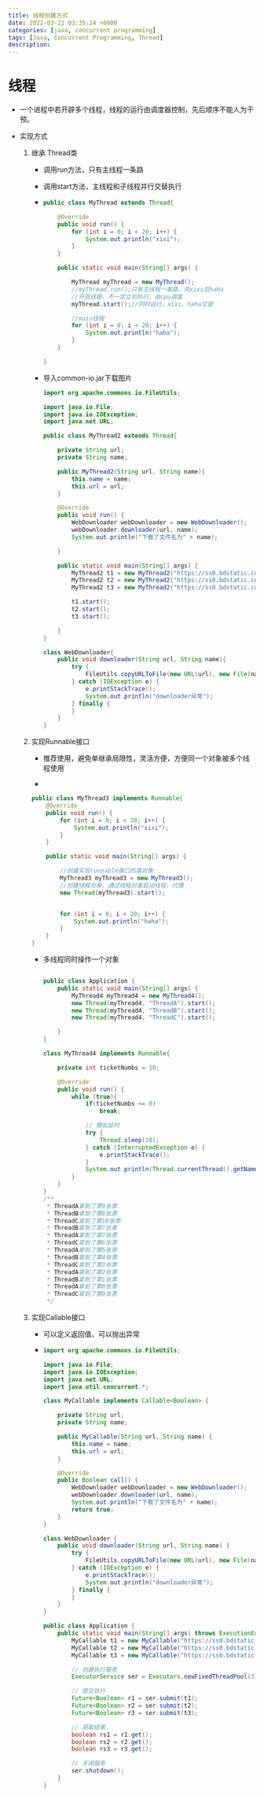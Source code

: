 ```yaml
---
title: 线程创建方式
date: 2022-03-21 03:35:24 +0800
categories: [java, concurrent programming]
tags: [Java, Concurrent Programming, Thread]
description: 
---
```

# 线程

- 一个进程中若开辟多个线程，线程的运行由调度器控制，先后顺序不能人为干预。

- 实现方式

  1. 继承 Thread类

     - 调用run方法，只有主线程一条路

     - 调用start方法，主线程和子线程并行交替执行

     - ```java
       public class MyThread extends Thread{
       
           @Override
           public void run() {
               for (int i = 0; i < 20; i++) {
                   System.out.println("xixi");
               }
           }
       
           public static void main(String[] args) {
       
               MyThread myThread = new MyThread();
               //myThread.run();只有主线程一条路，先xixi后haha
               //开启线程，不一定立刻执行，由cpu调度
               myThread.start();//同时运行，xixi、haha交替
       
               //main线程
               for (int i = 0; i < 20; i++) {
                   System.out.println("haha");
               }
           }
       
       }
       ```

     - 导入common-io.jar下载图片

       ```java
       import org.apache.commons.io.FileUtils;
       
       import java.io.File;
       import java.io.IOException;
       import java.net.URL;
       
       public class MyThread2 extends Thread{
       
           private String url;
           private String name;
       
           public MyThread2(String url, String name){
               this.name = name;
               this.url = url;
           }
       
           @Override
           public void run() {
               WebDownloader webDownloader = new WebDownloader();
               webDownloader.downloader(url, name);
               System.out.println("下载了文件名为" + name);
       
           }
       
           public static void main(String[] args) {
               MyThread2 t1 = new MyThread2("https://ss0.bdstatic.com/70cFuHSh_Q1YnxGkpoWK1HF6hhy/it/u=3246675119,2528014287&fm=26&gp=0.jpg", "csgo1.jpg");
               MyThread2 t2 = new MyThread2("https://ss0.bdstatic.com/70cFuHSh_Q1YnxGkpoWK1HF6hhy/it/u=3246675119,2528014287&fm=26&gp=0.jpg", "csgo2.jpg");
               MyThread2 t3 = new MyThread2("https://ss0.bdstatic.com/70cFuHSh_Q1YnxGkpoWK1HF6hhy/it/u=3246675119,2528014287&fm=26&gp=0.jpg", "csgo3.jpg");
       
               t1.start();
               t2.start();
               t3.start();
       
           }
       }
       
       class WebDownloader{
           public void downloader(String url, String name){
               try {
                   FileUtils.copyURLToFile(new URL(url), new File(name));
               } catch (IOException e) {
                   e.printStackTrace();
                   System.out.println("downloader异常");
               } finally {
               }
           }
       }
       ```

       

  2. 实现Runnable接口

     - 推荐使用，避免单继承局限性，灵活方便，方便同一个对象被多个线程使用

     - 

       ```java
       public class MyThread3 implements Runnable{
           @Override
           public void run() {
               for (int i = 0; i < 20; i++) {
                   System.out.println("xixi");
               }
           }
       
           public static void main(String[] args) {
       
               //创建实现runnable接口的类对象
               MyThread3 myThread3 = new MyThread3();
               //创建线程对象，通过线程对象启动线程，代理
               new Thread(myThread3).start();
       
       
               for (int i = 0; i < 20; i++) {
                   System.out.println("haha");
               }
           }
       }
       ```

     - 多线程同时操作一个对象

       ```java
       
       public class Application {
           public static void main(String[] args) {
               MyThread4 myThread4 = new MyThread4();
               new Thread(myThread4, "ThreadA").start();
               new Thread(myThread4, "ThreadB").start();
               new Thread(myThread4, "ThreadC").start();
       
           }
       }
       
       class MyThread4 implements Runnable{
       
           private int ticketNumbs = 10;
       
           @Override
           public void run() {
               while (true){
                   if(ticketNumbs <= 0)
                       break;
       
                   // 模拟延时
                   try {
                       Thread.sleep(20);
                   } catch (InterruptedException e) {
                       e.printStackTrace();
                   }
                   System.out.println(Thread.currentThread().getName() + "拿到了第" + ticketNumbs-- + "张票");
               }
           }
       }
       /**
        * ThreadA拿到了第9张票
        * ThreadB拿到了第8张票
        * ThreadC拿到了第10张票
        * ThreadB拿到了第7张票
        * ThreadA拿到了第7张票
        * ThreadC拿到了第6张票
        * ThreadA拿到了第5张票
        * ThreadB拿到了第4张票
        * ThreadC拿到了第3张票
        * ThreadA拿到了第2张票
        * ThreadB拿到了第1张票
        * ThreadA拿到了第0张票
        * ThreadC拿到了第0张票
        */
       ```

  3. 实现Callable接口

     - 可以定义返回值、可以抛出异常
  
     - ```java
       import org.apache.commons.io.FileUtils;
       
       import java.io.File;
       import java.io.IOException;
       import java.net.URL;
       import java.util.concurrent.*;
       
       class MyCallable implements Callable<Boolean> {
       
           private String url;
           private String name;
       
           public MyCallable(String url, String name) {
               this.name = name;
               this.url = url;
           }
       
           @Override
           public Boolean call() {
               WebDownloader webDownloader = new WebDownloader();
               webDownloader.downloader(url, name);
               System.out.println("下载了文件名为" + name);
               return true;
           }
       }
       
       class WebDownloader {
           public void downloader(String url, String name) {
               try {
                   FileUtils.copyURLToFile(new URL(url), new File(name));
               } catch (IOException e) {
                   e.printStackTrace();
                   System.out.println("downloader异常");
               } finally {
               }
           }
       }
       
       public class Application {
           public static void main(String[] args) throws ExecutionException, InterruptedException {
               MyCallable t1 = new MyCallable("https://ss0.bdstatic.com/70cFuHSh_Q1YnxGkpoWK1HF6hhy/it/u=3246675119,2528014287&fm=26&gp=0.jpg", "csgo1.jpg");
               MyCallable t2 = new MyCallable("https://ss0.bdstatic.com/70cFuHSh_Q1YnxGkpoWK1HF6hhy/it/u=3246675119,2528014287&fm=26&gp=0.jpg", "csgo2.jpg");
               MyCallable t3 = new MyCallable("https://ss0.bdstatic.com/70cFuHSh_Q1YnxGkpoWK1HF6hhy/it/u=3246675119,2528014287&fm=26&gp=0.jpg", "csgo3.jpg");
       
               // 创建执行服务
               ExecutorService ser = Executors.newFixedThreadPool(3);
       
               // 提交执行
               Future<Boolean> r1 = ser.submit(t1);
               Future<Boolean> r2 = ser.submit(t2);
               Future<Boolean> r3 = ser.submit(t3);
       
               // 获取结果
               boolean rs1 = r1.get();
               boolean rs2 = r2.get();
               boolean rs3 = r3.get();
       
               // 关闭服务
               ser.shutdown();
           }
       }
       ```
